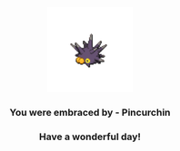 <p align="center">
    <img src="https://raw.githubusercontent.com/PokeAPI/sprites/master/sprites/pokemon/871.png" width="150" height="150">
</p>
<h3 align="center">You were embraced by - <b>Pincurchin</b></h3>
<h3 align="center">Have a wonderful day!</h3>

